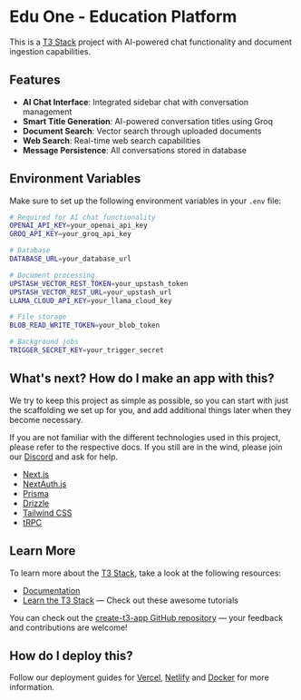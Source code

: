# Edu One - Education Platform

This is a [T3 Stack](https://create.t3.gg/) project with AI-powered chat functionality and document ingestion capabilities.

## Features

- **AI Chat Interface**: Integrated sidebar chat with conversation management
- **Smart Title Generation**: AI-powered conversation titles using Groq
- **Document Search**: Vector search through uploaded documents
- **Web Search**: Real-time web search capabilities
- **Message Persistence**: All conversations stored in database

## Environment Variables

Make sure to set up the following environment variables in your `.env` file:

```bash
# Required for AI chat functionality
OPENAI_API_KEY=your_openai_api_key
GROQ_API_KEY=your_groq_api_key

# Database
DATABASE_URL=your_database_url

# Document processing
UPSTASH_VECTOR_REST_TOKEN=your_upstash_token
UPSTASH_VECTOR_REST_URL=your_upstash_url
LLAMA_CLOUD_API_KEY=your_llama_cloud_key

# File storage
BLOB_READ_WRITE_TOKEN=your_blob_token

# Background jobs
TRIGGER_SECRET_KEY=your_trigger_secret
```

## What's next? How do I make an app with this?

We try to keep this project as simple as possible, so you can start with just the scaffolding we set up for you, and add additional things later when they become necessary.

If you are not familiar with the different technologies used in this project, please refer to the respective docs. If you still are in the wind, please join our [Discord](https://t3.gg/discord) and ask for help.

- [Next.js](https://nextjs.org)
- [NextAuth.js](https://next-auth.js.org)
- [Prisma](https://prisma.io)
- [Drizzle](https://orm.drizzle.team)
- [Tailwind CSS](https://tailwindcss.com)
- [tRPC](https://trpc.io)

## Learn More

To learn more about the [T3 Stack](https://create.t3.gg/), take a look at the following resources:

- [Documentation](https://create.t3.gg/)
- [Learn the T3 Stack](https://create.t3.gg/en/faq#what-learning-resources-are-currently-available) — Check out these awesome tutorials

You can check out the [create-t3-app GitHub repository](https://github.com/t3-oss/create-t3-app) — your feedback and contributions are welcome!

## How do I deploy this?

Follow our deployment guides for [Vercel](https://create.t3.gg/en/deployment/vercel), [Netlify](https://create.t3.gg/en/deployment/netlify) and [Docker](https://create.t3.gg/en/deployment/docker) for more information.

